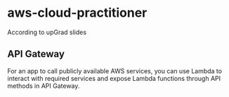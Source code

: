 # aws-cloud-practitioner
According to upGrad slides

## API Gateway 
For an app to call publicly available AWS services, you can use Lambda to interact with required services and expose Lambda functions through API methods in API Gateway.
